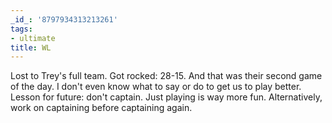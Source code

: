 ```yaml
---
_id_: '8797934313213261'
tags:
- ultimate
title: WL
---
```


Lost to Trey's full team. Got rocked: 28-15. And that was their second game of the day. I don't even know what to say or do to get us to play better. Lesson for future: don't captain. Just playing is way more fun. Alternatively, work on captaining before captaining again.

